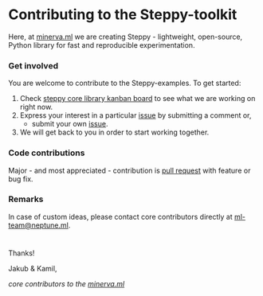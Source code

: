 # Contributing to the Steppy-toolkit

Here, at [minerva.ml](https://minerva.ml) we are creating Steppy - lightweight, open-source, Python library for fast and reproducible experimentation.

### Get involved
You are welcome to contribute to the Steppy-examples. To get started:
1. Check [steppy core library kanban board](https://github.com/minerva-ml/steppy/projects/1) to see what we are working on right now.
1. Express your interest in a particular [issue](https://github.com/minerva-ml/steppy/issues) by submitting a comment or,
    * submit your own [issue](https://github.com/minerva-ml/steppy/issues).
1. We will get back to you in order to start working together.

### Code contributions
Major - and most appreciated - contribution is [pull request](https://github.com/minerva-ml/steppy-toolkit/pulls) with feature or bug fix.

### Remarks
In case of custom ideas, please contact core contributors directly at ml-team@neptune.ml.
#

Thanks!

Jakub & Kamil,

*core contributors to the [minerva.ml](https://minerva.ml)*

